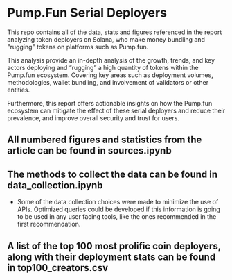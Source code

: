 # Pump.Fun Serial Deployers

This repo contains all of the data, stats and figures referenced in the report analyzing token deployers on Solana, who make money bundling and "rugging" tokens on platforms such as Pump.fun. 

This analysis provide an in-depth analysis of the growth, trends, and key actors deploying and “rugging” a high quantity of tokens within the Pump.fun ecosystem. Covering key areas such as deployment volumes, methodologies, wallet bundling, and involvement of validators or other entities.

Furthermore, this report offers actionable insights on how the Pump.fun ecosystem can mitigate the effect of these serial deployers and reduce their prevalence, and improve overall security and trust for users.



## All numbered figures and statistics from the article can be found in sources.ipynb


## The methods to collect the data can be found in data_collection.ipynb

- Some of the data collection choices were made to minimize the use of APIs. Optimized queries could be developed if this information is going to be used in any user facing tools, like the ones recommended in the first recommendation. 


## A list of the top 100 most prolific coin deployers, along with their deployment stats can be found in top100_creators.csv